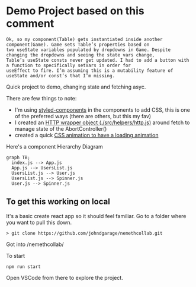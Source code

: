 # Demo Project based on this comment

```
Ok, so my component(Table) gets instantiated inside another component(Game). Game sets Table’s properties based on 
two useState variables populated by dropdowns in Game. Despite changing the dropdowns and seeing the state vars change, 
Table’s useState consts never get updated. I had to add a button with a function to specifically setVars in order for 
useEffect to fire. I’m assuming this is a mutability feature of useState and/or const’s that I’m missing.
```

Quick project to demo, changing state and fetching asyc.

There are few things to note:
- I'm using [styled-components](https://styled-components.com/) in the components to add CSS, this is one of the preferred ways (there are others, but this my fav)
- I created an [HTTP wrapper object (./src/helpers/http.js)](./src/helpers/http.js) around fetch to manage state of the AbortController()
- created a quick [CSS animation to have a loading animation](./src/components/Spinner.jsx)

Here's a component Hierarchy Diagram

```mermaid 
graph TB;
  index.js --> App.js
  App.js --> UsersList.js
  UsersList.js --> User.js 
  UsersList.js --> Spinner.js
  User.js --> Spinner.js
```

## To get this working on local

It's a basic create react app so it should feel familiar. Go to a folder where you want to pull this down.

```
> git clone https://github.com/johndgarage/nemethcollab.git
```

Got into /nemethcollab/


To start
```
npm run start
```

Open VSCode from there to explore the project.
